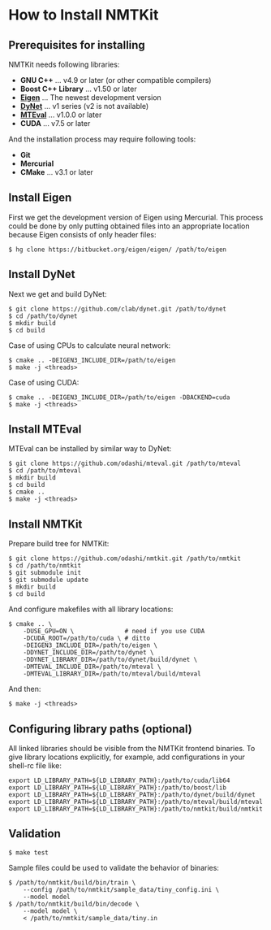 How to Install NMTKit
=====================


Prerequisites for installing
----------------------------

NMTKit needs following libraries:

* **GNU C++** ... v4.9 or later (or other compatible compilers)
* **Boost C++ Library** ... v1.50 or later
* **[Eigen](http://eigen.tuxfamily.org/)** ... The newest development version
* **[DyNet](https://github.com/clab/dynet)** ... v1 series (v2 is not available)
* **[MTEval](https://github.com/odashi/mteval)** ... v1.0.0 or later
* **CUDA** ... v7.5 or later


And the installation process may require following tools:

* **Git**
* **Mercurial**
* **CMake** ... v3.1 or later


Install Eigen
-------------

First we get the development version of Eigen using Mercurial.
This process could be done by only putting obtained files into an appropriate
location because Eigen consists of only header files:

    $ hg clone https://bitbucket.org/eigen/eigen/ /path/to/eigen


Install DyNet
-------------

Next we get and build DyNet:

    $ git clone https://github.com/clab/dynet.git /path/to/dynet
    $ cd /path/to/dynet
    $ mkdir build
    $ cd build

Case of using CPUs to calculate neural network:

    $ cmake .. -DEIGEN3_INCLUDE_DIR=/path/to/eigen
    $ make -j <threads>

Case of using CUDA:

    $ cmake .. -DEIGEN3_INCLUDE_DIR=/path/to/eigen -DBACKEND=cuda
    $ make -j <threads>


Install MTEval
--------------

MTEval can be installed by similar way to DyNet:

    $ git clone https://github.com/odashi/mteval.git /path/to/mteval
    $ cd /path/to/mteval
    $ mkdir build
    $ cd build
    $ cmake ..
    $ make -j <threads>


Install NMTKit
--------------

Prepare build tree for NMTKit:

    $ git clone https://github.com/odashi/nmtkit.git /path/to/nmtkit
    $ cd /path/to/nmtkit
    $ git submodule init
    $ git submodule update
    $ mkdir build
    $ cd build

And configure makefiles with all library locations:

    $ cmake .. \
        -DUSE_GPU=ON \              # need if you use CUDA
        -DCUDA_ROOT=/path/to/cuda \ # ditto
        -DEIGEN3_INCLUDE_DIR=/path/to/eigen \
        -DDYNET_INCLUDE_DIR=/path/to/dynet \
        -DDYNET_LIBRARY_DIR=/path/to/dynet/build/dynet \
        -DMTEVAL_INCLUDE_DIR=/path/to/mteval \
        -DMTEVAL_LIBRARY_DIR=/path/to/mteval/build/mteval

And then:

    $ make -j <threads>


Configuring library paths (optional)
------------------------------------

All linked libraries should be visible from the NMTKit frontend binaries.
To give library locations explicitly, for example, add configurations in your
shell-rc file like:

    export LD_LIBRARY_PATH=${LD_LIBRARY_PATH}:/path/to/cuda/lib64
    export LD_LIBRARY_PATH=${LD_LIBRARY_PATH}:/path/to/boost/lib
    export LD_LIBRARY_PATH=${LD_LIBRARY_PATH}:/path/to/dynet/build/dynet
    export LD_LIBRARY_PATH=${LD_LIBRARY_PATH}:/path/to/mteval/build/mteval
    export LD_LIBRARY_PATH=${LD_LIBRARY_PATH}:/path/to/nmtkit/build/nmtkit


Validation
----------

    $ make test

Sample files could be used to validate the behavior of binaries:

    $ /path/to/nmtkit/build/bin/train \
        --config /path/to/nmtkit/sample_data/tiny_config.ini \
        --model model
    $ /path/to/nmtkit/build/bin/decode \
        --model model \
        < /path/to/nmtkit/sample_data/tiny.in
